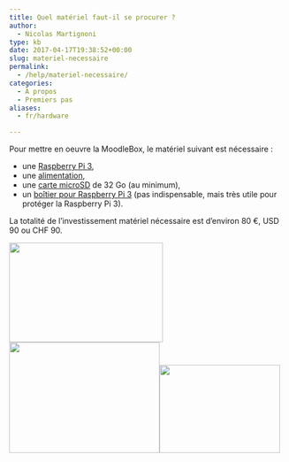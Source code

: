 ```yaml
---
title: Quel matériel faut-il se procurer ?
author:
  - Nicolas Martignoni
type: kb
date: 2017-04-17T19:38:52+00:00
slug: materiel-necessaire
permalink:
  - /help/materiel-necessaire/
categories:
  - À propos
  - Premiers pas
aliases:
  - fr/hardware

---
```

Pour mettre en oeuvre la MoodleBox, le matériel suivant est nécessaire :

  * une <a href="https://www.raspberrypi.org/products/raspberry-pi-3-model-b/" target="_blank" rel="noopener">Raspberry Pi 3</a>,
  * une <a href="https://www.raspberrypi.org/products/universal-power-supply/" target="_blank" rel="noopener">alimentation</a>,
  * une <a href="http://thewirecutter.com/reviews/best-microsd-card/" target="_blank" rel="noopener">carte microSD</a> de 32 Go (au minimum),
  * un [boîtier pour Raspberry Pi 3][1] (pas indispensable, mais très utile pour protéger la Raspberry Pi 3).

La totalité de l’investissement matériel nécessaire est d’environ 80 €, USD 90 ou CHF 90.

<img class="alignnone wp-image-178" src="https://moodlebox.net/fr/wp-content/uploads/sites/4/2016/09/rpi3.png" sizes="(max-width: 278px) 100vw, 278px" srcset="https://moodlebox.net/fr/wp-content/uploads/sites/4/2016/09/rpi3.png 431w, https://moodlebox.net/fr/wp-content/uploads/sites/4/2016/09/rpi3-300x194.png 300w" width="278" height="180" /><img class="alignnone wp-image-182" src="https://moodlebox.net/fr/wp-content/uploads/sites/4/2016/09/alim-rpi3.png" sizes="(max-width: 272px) 100vw, 272px" srcset="https://moodlebox.net/fr/wp-content/uploads/sites/4/2016/09/alim-rpi3.png 393w, https://moodlebox.net/fr/wp-content/uploads/sites/4/2016/09/alim-rpi3-300x221.png 300w" width="272" height="200" /><img class="alignnone wp-image-181" src="https://moodlebox.net/fr/wp-content/uploads/sites/4/2016/09/boitier-rpi.png" sizes="(max-width: 218px) 100vw, 218px" srcset="https://moodlebox.net/fr/wp-content/uploads/sites/4/2016/09/boitier-rpi.png 427w, https://moodlebox.net/fr/wp-content/uploads/sites/4/2016/09/boitier-rpi-300x219.png 300w" width="218" height="159" />

 [1]: https://www.raspberrypi.org/products/raspberry-pi-3-case/
